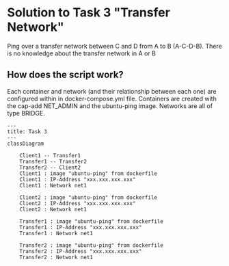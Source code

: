 # Solution to Task 3 "Transfer Network"

Ping over a transfer network between C and D from A to B (A-C-D-B). There is no knowledge about the transfer network in A or B

## How does the script work?

Each container and network (and their relationship between each one) are configured within in docker-compose.yml file.
Containers are created with the cap-add NET_ADMIN and the ubuntu-ping image.
Networks are all of type BRIDGE.



```mermaid
---
title: Task 3
---
classDiagram

    Client1 -- Transfer1
    Transfer1 -- Transfer2
    Transfer2 -- Client2
    Client1 : image "ubuntu-ping" from dockerfile
    Client1 : IP-Address "xxx.xxx.xxx.xxx"
    Client1 : Network net1

    Client2 : image "ubuntu-ping" from dockerfile
    Client2 : IP-Address "xxx.xxx.xxx.xxx"
    Client2 : Network net1

    Transfer1 : image "ubuntu-ping" from dockerfile
    Transfer1 : IP-Address "xxx.xxx.xxx.xxx"
    Transfer1 : Network net1
    
    Transfer2 : image "ubuntu-ping" from dockerfile
    Transfer2 : IP-Address "xxx.xxx.xxx.xxx"
    Transfer2 : Network net1



```
